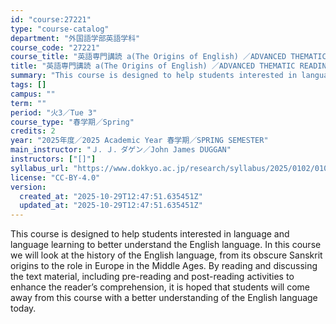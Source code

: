 ```yaml
---
id: "course:27221"
type: "course-catalog"
department: "外国語学部英語学科"
course_code: "27221"
course_title: "英語専門講読 a(The Origins of English) ／ADVANCED THEMATIC READING (A)"
title: "英語専門講読 a(The Origins of English) ／ADVANCED THEMATIC READING (A)"
summary: "This course is designed to help students interested in language and language learning to better understand the English l…"
tags: []
campus: ""
term: ""
period: "火3／Tue 3"
course_type: "春学期／Spring"
credits: 2
year: "2025年度／2025 Academic Year 春学期／SPRING SEMESTER"
main_instructor: "Ｊ．Ｊ．ダゲン／John James DUGGAN"
instructors: ["[]"]
syllabus_url: "https://www.dokkyo.ac.jp/research/syllabus/2025/0102/0102_27221_ja_JP.html"
license: "CC-BY-4.0"
version:
  created_at: "2025-10-29T12:47:51.635451Z"
  updated_at: "2025-10-29T12:47:51.635451Z"
---
```

This course is designed to help students interested in language and language learning to better understand the English language. In this course we will look at the history of the English language, from its obscure Sanskrit origins to the role in Europe in the Middle Ages. By reading and discussing the text material, including pre-reading and post-reading activities to enhance the reader’s comprehension, it is hoped that students will come away from this course with a better understanding of the English language today.
